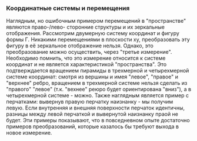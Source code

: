 ### Координатные системы и перемещения

Наглядным, но ошибочным примером перемещений в "пространстве" являются право-/лево- сторонние структуры и их зеркальные отображения.
Рассмотрим двумерную систему координат и фигуру формы Г. Никакими перемещениями в плоскости xy, преобразовать эту фигуру в её зеркальное отображение нельзя. Однако, это преобразование можно осуществить,
через "третье измерение". Необходимо помнить, что это измерение относится к системе координат и не является характеристикой "пространства". Это подтверждается вращением пирамиды в трехмерной и
четырехмерной системе координат: смотря из вершины и имея "левое", "правое" и "верхнее" ребро, вращением в трехмерной системе нельзя сделать из "правого" "левое" (т.к. "вехнее" реюро будет ориентирована "вниз"),
а в четырехмерной системе - можно. Также наглядным является пример с перчатками: вывернув правую перчатку наизнанку - мы получим левую. Если внутренняя и внешняя поверхности перчаток идентичны,
разницы между левой перчаткой и вывернутой наизнанку праой не будет. Эти примеры показывают, что в повседневном опыте достаточно примеров преобразований, которые казалось бы требуют выхода в новое измерение. 

